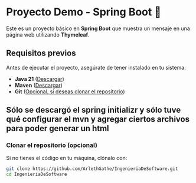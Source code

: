 # Proyecto Demo - Spring Boot 🌱

Este es un proyecto básico en **Spring Boot** que muestra un mensaje en una página web utilizando **Thymeleaf**.

##  Requisitos previos
Antes de ejecutar el proyecto, asegúrate de tener instalado en tu sistema:

- **Java 21** ([Descargar](https://www.oracle.com/java/technologies/javase/jdk21-archive-downloads.html))
- **Maven** ([Descargar](https://maven.apache.org/download.cgi))
- **Git** ([Opcional, si deseas clonar el repositorio](https://git-scm.com/downloads))
## Sólo se descargó el spring initializr y sólo tuve qué configurar el mvn y agregar ciertos archivos para poder generar un html
###  Clonar el repositorio (opcional)
Si no tienes el código en tu máquina, clónalo con:
```sh
git clone https://github.com/ArlethGathe/IngenieriaDeSoftware.git
cd IngenieriaDeSoftware
